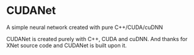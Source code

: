 # CUDANet
A simple neural network created with pure C++/CUDA/cuDNN


CUDANet is created purely with C++, CUDA and cuDNN. And thanks for XNet source code and CUDANet is built upon it.